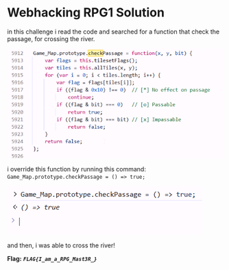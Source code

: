 # Webhacking RPG1 Solution

in this challenge i read the code and searched for a function that check the passage, for crossing the river.

![example](./images/RPG1_1.png)

i override this function by running this command: `Game_Map.prototype.checkPassage = () => true;`

![example](./images/RPG1_2.png)

and then, i was able to cross the river!

**Flag:** ***`FLAG{I_am_a_RPG_Mast3R_}`*** 
